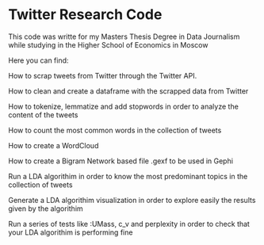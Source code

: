 # Twitter Research Code

This code was writte for my Masters Thesis Degree in Data Journalism while studying in the Higher School of Economics in Moscow

Here you can find: 

How to scrap tweets from Twitter through the Twitter API. 

How to clean and create a dataframe with the scrapped data from Twitter

How to tokenize, lemmatize and add stopwords in order to analyze the content of the tweets

How to count the most common words in the collection of tweets

How to create a WordCloud

How to create a Bigram Network based file .gexf to be used in Gephi

Run a LDA algorithim in order to know the most predominant topics in the collection of tweets

Generate a LDA algorithim visualization in order to explore easily the results given by the algorithim

Run a series of tests like :UMass, c_v and perplexity in order to check that your LDA algorithim is performing fine

